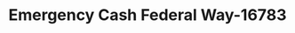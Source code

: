 ---
f_zip-code: 98003
f_state-code: WA
title: Emergency Cash Federal Way-16783
f_phone: 253-941-6336
f_city-only: Federal Way
f_address: 28631 Pacific Hwy S Federal Way
f_location-unique-id: '16783'
slug: emergency-cash-federal-way-16783
updated-on: '2024-05-30T13:46:58.046Z'
created-on: '2024-05-30T13:36:59.803Z'
published-on: '2024-05-30T13:54:32.469Z'
f_city-state: cms/city/federal-way-wa.md
f_company: cms/company/emergency-cash-federal-way.md
f_state: cms/state/washington.md
layout: '[payday-loan].html'
tags: payday-loan
---